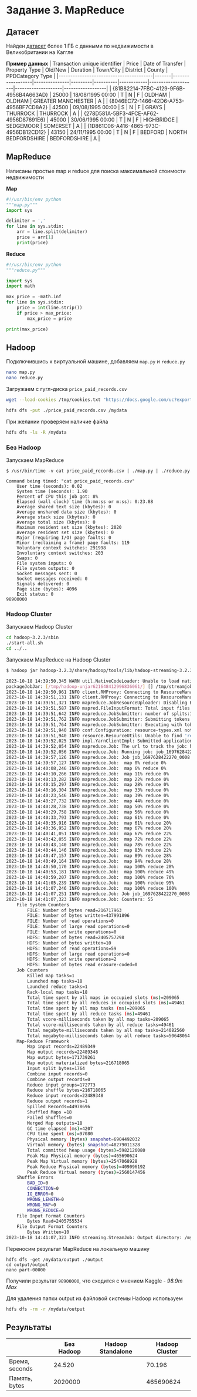 # Задание 3. MapReduce

## Датасет

Найден [датасет](https://www.kaggle.com/datasets/hm-land-registry/uk-housing-prices-paid/) более 1 ГБ с данными по недвижимости в Великобритании на Каггле

**Пример данных**
| Transaction unique identifier          | Price | Date of Transfer | Property Type | Old/New | Duration | Town/City  | District           | County             | PPDCategory Type |
|----------------------------------------|-------|------------------|---------------|---------|----------|------------|--------------------|--------------------|------------------|
| {81B82214-7FBC-4129-9F6B-4956B4A663AD} | 25000 | 18/08/1995 00:00 | T             | N       | F        | OLDHAM     | OLDHAM             | GREATER MANCHESTER | A                |
| {8046EC72-1466-42D6-A753-4956BF7CD8A2} | 42500 | 09/08/1995 00:00 | S             | N       | F        | GRAYS      | THURROCK           | THURROCK           | A                |
| {278D581A-5BF3-4FCE-AF62-4956D87691E6} | 45000 | 30/06/1995 00:00 | T             | N       | F        | HIGHBRIDGE | SEDGEMOOR          | SOMERSET           | A                |
| {1D861C06-A416-4865-973C-4956DB12CD12} | 43150 | 24/11/1995 00:00 | T             | N       | F        | BEDFORD    | NORTH BEDFORDSHIRE | BEDFORDSHIRE       | A                |

## MapReduce

Написаны простые map и reduce для поиска максимальной стоимости недвижимости

**Map**
```python
#!/usr/bin/env python
"""map.py"""
import sys

delimiter = ','
for line in sys.stdin:
    arr = line.split(delimiter)
    price = arr[1]
    print(price)
```

**Reduce**
```python
#!/usr/bin/env python
"""reduce.py"""

import sys
import math

max_price = -math.inf
for line in sys.stdin:
    price = int(line.strip())
    if price > max_price:
        max_price = price

print(max_price)
```

## Hadoop

Подключившись к виртуальной машине, добавляем `map.py` и `reduce.py`

```bash
nano map.py
nano reduce.py
```

Загружаем с гугл-диска `price_paid_records.csv`

```bash
wget --load-cookies /tmp/cookies.txt "https://docs.google.com/uc?export=download&confirm=$(wget --quiet --save-cookies /tmp/cookies.txt --keep-session-cookies --no-check-certificate 'https://docs.google.com/uc?export=download&id=FILEID' -O- | sed -rn 's/.*confirm=([0-9A-Za-z_]+).*/\1\n/p')&id=FILEID" -O FILENAME && rm -rf /tmp/cookies.txt

hdfs dfs -put ./price_paid_records.csv /mydata
```

При желании проверяем наличие файла
```bash
hdfs dfs -ls -R /mydata
```

### Без Hadoop

Запускаем MapReduce
```
$ /usr/bin/time -v cat price_paid_records.csv | ./map.py | ./reduce.py

Command being timed: "cat price_paid_records.csv"
	User time (seconds): 0.02
	System time (seconds): 1.90
	Percent of CPU this job got: 8%
	Elapsed (wall clock) time (h:mm:ss or m:ss): 0:23.88
	Average shared text size (kbytes): 0
	Average unshared data size (kbytes): 0
	Average stack size (kbytes): 0
	Average total size (kbytes): 0
	Maximum resident set size (kbytes): 2020
	Average resident set size (kbytes): 0
	Major (requiring I/O) page faults: 0
	Minor (reclaiming a frame) page faults: 119
	Voluntary context switches: 291998
	Involuntary context switches: 203
	Swaps: 0
	File system inputs: 0
	File system outputs: 0
	Socket messages sent: 0
	Socket messages received: 0
	Signals delivered: 0
	Page size (bytes): 4096
	Exit status: 0
98900000
```

### Hadoop Cluster

Запускаем Hadoop Cluster
```bash
cd hadoop-3.2.3/sbin
./start-all.sh
cd ../..
```

Запускаем MapReduce на Hadoop Cluster
```bash
$ hadoop jar hadoop-3.2.3/share/hadoop/tools/lib/hadoop-streaming-3.2.3.jar -files ./map.py,./reduce.py -mapper map.py -reducer reduce.py -input /mydata/price_paid_records.csv -output /mydata/output

2023-10-18 14:39:50,345 WARN util.NativeCodeLoader: Unable to load native-hadoop library for your platform... using builtin-java classes where applicable
packageJobJar: [/tmp/hadoop-unjar621648412996836061/] [] /tmp/streamjob980724060771352142.jar tmpDir=null
2023-10-18 14:39:50,961 INFO client.RMProxy: Connecting to ResourceManager at /127.0.0.1:8032
2023-10-18 14:39:51,131 INFO client.RMProxy: Connecting to ResourceManager at /127.0.0.1:8032
2023-10-18 14:39:51,321 INFO mapreduce.JobResourceUploader: Disabling Erasure Coding for path: /tmp/hadoop-yarn/staging/hdoop/.staging/job_1697628422270_0008
2023-10-18 14:39:51,587 INFO mapred.FileInputFormat: Total input files to process : 1
2023-10-18 14:39:51,642 INFO mapreduce.JobSubmitter: number of splits:18
2023-10-18 14:39:51,762 INFO mapreduce.JobSubmitter: Submitting tokens for job: job_1697628422270_0008
2023-10-18 14:39:51,764 INFO mapreduce.JobSubmitter: Executing with tokens: []
2023-10-18 14:39:51,940 INFO conf.Configuration: resource-types.xml not found
2023-10-18 14:39:51,940 INFO resource.ResourceUtils: Unable to find 'resource-types.xml'.
2023-10-18 14:39:52,025 INFO impl.YarnClientImpl: Submitted application application_1697628422270_0008
2023-10-18 14:39:52,054 INFO mapreduce.Job: The url to track the job: http://mts-hse-de-course-team-5-1.msk.internal:8088/proxy/application_1697628422270_0008/
2023-10-18 14:39:52,056 INFO mapreduce.Job: Running job: job_1697628422270_0008
2023-10-18 14:39:57,126 INFO mapreduce.Job: Job job_1697628422270_0008 running in uber mode : false
2023-10-18 14:39:57,127 INFO mapreduce.Job:  map 0% reduce 0%
2023-10-18 14:40:08,246 INFO mapreduce.Job:  map 6% reduce 0%
2023-10-18 14:40:10,266 INFO mapreduce.Job:  map 11% reduce 0%
2023-10-18 14:40:13,282 INFO mapreduce.Job:  map 22% reduce 0%
2023-10-18 14:40:15,297 INFO mapreduce.Job:  map 28% reduce 0%
2023-10-18 14:40:16,304 INFO mapreduce.Job:  map 33% reduce 0%
2023-10-18 14:40:23,546 INFO mapreduce.Job:  map 39% reduce 0%
2023-10-18 14:40:27,732 INFO mapreduce.Job:  map 44% reduce 0%
2023-10-18 14:40:28,738 INFO mapreduce.Job:  map 50% reduce 0%
2023-10-18 14:40:29,758 INFO mapreduce.Job:  map 56% reduce 0%
2023-10-18 14:40:33,793 INFO mapreduce.Job:  map 61% reduce 0%
2023-10-18 14:40:35,916 INFO mapreduce.Job:  map 61% reduce 20%
2023-10-18 14:40:36,952 INFO mapreduce.Job:  map 67% reduce 20%
2023-10-18 14:40:41,051 INFO mapreduce.Job:  map 67% reduce 22%
2023-10-18 14:40:42,055 INFO mapreduce.Job:  map 72% reduce 22%
2023-10-18 14:40:43,140 INFO mapreduce.Job:  map 78% reduce 22%
2023-10-18 14:40:44,146 INFO mapreduce.Job:  map 83% reduce 22%
2023-10-18 14:40:47,157 INFO mapreduce.Job:  map 89% reduce 28%
2023-10-18 14:40:49,164 INFO mapreduce.Job:  map 94% reduce 28%
2023-10-18 14:40:50,170 INFO mapreduce.Job:  map 100% reduce 28%
2023-10-18 14:40:53,181 INFO mapreduce.Job:  map 100% reduce 49%
2023-10-18 14:40:59,207 INFO mapreduce.Job:  map 100% reduce 76%
2023-10-18 14:41:05,239 INFO mapreduce.Job:  map 100% reduce 95%
2023-10-18 14:41:07,246 INFO mapreduce.Job:  map 100% reduce 100%
2023-10-18 14:41:07,251 INFO mapreduce.Job: Job job_1697628422270_0008 completed successfully
2023-10-18 14:41:07,323 INFO mapreduce.Job: Counters: 55
	File System Counters
		FILE: Number of bytes read=216717963
		FILE: Number of bytes written=437991896
		FILE: Number of read operations=0
		FILE: Number of large read operations=0
		FILE: Number of write operations=0
		HDFS: Number of bytes read=2405757298
		HDFS: Number of bytes written=10
		HDFS: Number of read operations=59
		HDFS: Number of large read operations=0
		HDFS: Number of write operations=2
		HDFS: Number of bytes read erasure-coded=0
	Job Counters 
		Killed map tasks=1
		Launched map tasks=18
		Launched reduce tasks=1
		Rack-local map tasks=18
		Total time spent by all maps in occupied slots (ms)=209065
		Total time spent by all reduces in occupied slots (ms)=49461
		Total time spent by all map tasks (ms)=209065
		Total time spent by all reduce tasks (ms)=49461
		Total vcore-milliseconds taken by all map tasks=209065
		Total vcore-milliseconds taken by all reduce tasks=49461
		Total megabyte-milliseconds taken by all map tasks=214082560
		Total megabyte-milliseconds taken by all reduce tasks=50648064
	Map-Reduce Framework
		Map input records=22489349
		Map output records=22489348
		Map output bytes=171739261
		Map output materialized bytes=216718065
		Input split bytes=1764
		Combine input records=0
		Combine output records=0
		Reduce input groups=172773
		Reduce shuffle bytes=216718065
		Reduce input records=22489348
		Reduce output records=1
		Spilled Records=44978696
		Shuffled Maps =18
		Failed Shuffles=0
		Merged Map outputs=18
		GC time elapsed (ms)=4207
		CPU time spent (ms)=97080
		Physical memory (bytes) snapshot=6904492032
		Virtual memory (bytes) snapshot=48279011328
		Total committed heap usage (bytes)=5982126080
		Peak Map Physical memory (bytes)=465690624
		Peak Map Virtual memory (bytes)=2547068928
		Peak Reduce Physical memory (bytes)=409096192
		Peak Reduce Virtual memory (bytes)=2560147456
	Shuffle Errors
		BAD_ID=0
		CONNECTION=0
		IO_ERROR=0
		WRONG_LENGTH=0
		WRONG_MAP=0
		WRONG_REDUCE=0
	File Input Format Counters 
		Bytes Read=2405755534
	File Output Format Counters 
		Bytes Written=10
2023-10-18 14:41:07,323 INFO streaming.StreamJob: Output directory: /mydata/output
```

Переносим результат MapReduce на локальную машину
```
hdfs dfs -get /mydata/output ./output
cd output/output
nano part-00000
```

Получили результат `98900000`, что сходится с мнением Kaggle - _98.9m Max_

Для удаления папки output из файловой системы Hadoop используем
```bash
hdfs dfs -rm -r /mydata/output
```

## Результаты

|                | Без Hadoop | Hadoop Standalone | Hadoop Cluster |
|----------------|------------|-------------------|----------------|
| Время, seconds |   24.520   |                   |     70.196     |
| Память, bytes  |   2020000  |                   |   465690624    |


